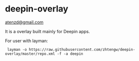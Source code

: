 deepin-overlay 
========================
<atenzd@gmail.com>

It is a overlay built mainly for Deepin apps.
 
For user with layman:
  
     layman -o https://raw.githubusercontent.com/zhtengw/deepin-overlay/master/repo.xml -f -a deepin
